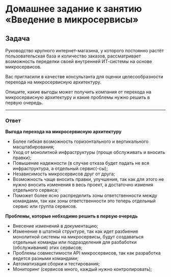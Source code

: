 # Домашнее задание к занятию «Введение в микросервисы»

## Задача

Руководство крупного интернет-магазина, у которого постоянно растёт пользовательская база и количество заказов, рассматривает возможность переделки своей внутренней   ИТ-системы на основе микросервисов. 

Вас пригласили в качестве консультанта для оценки целесообразности перехода на микросервисную архитектуру. 

Опишите, какие выгоды может получить компания от перехода на микросервисную архитектуру и какие проблемы нужно решить в первую очередь.
___
### Ответ

**Выгода перехода на микросервисную архитектуру**
* Более гибкая возможность горизонтального и вертикального масштабирования;
* Уход от монолитной инфраструктуры (проще обслуживать и вносить правки);
* Повышение надежности (в случае отказа будет падать не вся инфраструктура, а отдельный сервис(-сы);
* Независимость микросервисов друг от друга;
* Возможность чаще вносить правки, улучшения, так как для этого не нужно вносить изменения в весь проект, а достаточно измения отдельного сервиса;
* Поможет более ясно распределить зоны ответственности между командами, так как зоны ответственности это теперь отдельный сервис или группа сервисов.

**Проблемы, которые небходимо решить в первую очередь**

* Внесение изменений в документацию;
* Изменение в штатной структуре, так как идет разбиение монолитной системы на микросервисы, будут создаваться отдельные команды или подразделения для разбаботки (обслуживания) этих сервисов;
* Проблемы совместимости API микросервисов, так как разработка ведется разными командами;
* Автоматизация сборки и тестирования;
* Мониторинг (сервисов много, каждый нужно контролировать);

